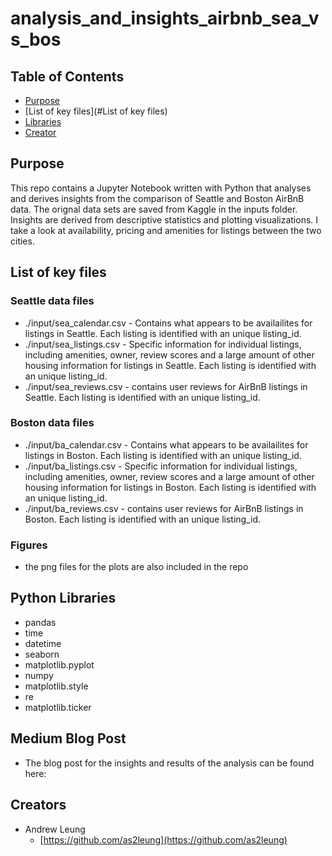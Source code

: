 # analysis_and_insights_airbnb_sea_vs_bos


## Table of Contents
* [Purpose](#purpose)
* [List of key files](#List of key files)
* [Libraries](#libraries)
* [Creator](#creators)

## Purpose

This repo contains a Jupyter Notebook written with Python that analyses and derives insights from the comparison of Seattle and Boston AirBnB data. The orignal data sets are saved from Kaggle in the inputs folder. Insights are derived from descriptive statistics and plotting visualizations. I take a look at
availability, pricing and amenities for listings between the two cities.


## List of key files

### Seattle data files 

* ./input/sea_calendar.csv - Contains what appears to be availailites for listings in Seattle. Each listing is identified with an unique listing_id.
* ./input/sea_listings.csv - Specific information for individual listings, including amenities, owner, review scores and a large amount of other housing information for listings in Seattle. Each listing is identified with an unique listing_id.
* ./input/sea_reviews.csv - contains user reviews for AirBnB listings in Seattle. Each listing is identified with an unique listing_id.

### Boston data files

* ./input/ba_calendar.csv - Contains what appears to be availailites for listings in Boston. Each listing is identified with an unique listing_id.
* ./input/ba_listings.csv - Specific information for individual listings, including amenities, owner, review scores and a large amount of other housing information for listings in Boston. Each listing is identified with an unique listing_id.
* ./input/ba_reviews.csv - contains user reviews for AirBnB listings in Boston. Each listing is identified with an unique listing_id.

### Figures

* the png files for the plots are also included in the repo


## Python Libraries

* pandas
* time
* datetime
* seaborn
* matplotlib.pyplot 
* numpy 
* matplotlib.style
* re 
* matplotlib.ticker

## Medium Blog Post

* The blog post for the insights and results of the analysis can be found here: 


## Creators

* Andrew Leung
    - [https://github.com/as2leung](https://github.com/as2leung)
